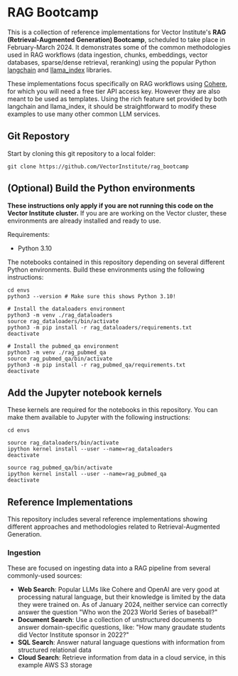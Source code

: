 # RAG Bootcamp

This is a collection of reference implementations for Vector Institute's **RAG (Retrieval-Augmented Generation) Bootcamp**, scheduled to take place in February-March 2024. It demonstrates some of the common methodologies used in RAG workflows (data ingestion, chunks, embeddings, vector databases, sparse/dense retrieval, reranking) using the popular Python [langchain](https://python.langchain.com/docs/get_started/introduction) and [llama_index](https://docs.llamaindex.ai/en/stable/) libraries.

These implementations focus specifically on RAG workflows using [Cohere](https://cohere.com/), for which you will need a free tier API access key. However they are also meant to be used as templates. Using the rich feature set provided by both langchain and llama_index, it should be straightforward to modify these examples to use many other common LLM services.
 

## Git Repostory

Start by cloning this git repository to a local folder:

```
git clone https://github.com/VectorInstitute/rag_bootcamp
```

## (Optional) Build the Python environments
 
**These instructions only apply if you are not running this code on the Vector Institute cluster.** If you are are working on the Vector cluster, these environments are already installed and ready to use.

Requirements:
 - Python 3.10

The notebooks contained in this repository depending on several different Python environments. Build these environments using the following instructions: 

```
cd envs
python3 --version # Make sure this shows Python 3.10!

# Install the dataloaders environment
python3 -m venv ./rag_dataloaders
source rag_dataloaders/bin/activate
python3 -m pip install -r rag_dataloaders/requirements.txt
deactivate

# Install the pubmed_qa environment
python3 -m venv ./rag_pubmed_qa
source rag_pubmed_qa/bin/activate
python3 -m pip install -r rag_pubmed_qa/requirements.txt
deactivate
```

## Add the Jupyter notebook kernels

These kernels are required for the notebooks in this repository. You can make them available to Jupyter with the following instructions:

```
cd envs

source rag_dataloaders/bin/activate
ipython kernel install --user --name=rag_dataloaders
deactivate

source rag_pubmed_qa/bin/activate
ipython kernel install --user --name=rag_pubmed_qa
deactivate
```

## Reference Implementations

This repository includes several reference implementations showing different approaches and methodologies related to Retrieval-Augmented Generation.

### Ingestion 

These are focused on ingesting data into a RAG pipeline from several commonly-used sources:

- **Web Search**: Popular LLMs like Cohere and OpenAI are very good at processing natural language, but their knowledge is limited by the data they were trained on. As of January 2024, neither service can correctly answer the question "Who won the 2023 World Series of baseball?"
- **Document Search**: Use a collection of unstructured documents to answer domain-specific questions, like: "How many graudate students did Vector Institute sponsor in 2022?"
- **SQL Search**: Answer natural language questions with information from structured relational data
- **Cloud Search**: Retrieve information from data in a cloud service, in this example AWS S3 storage
